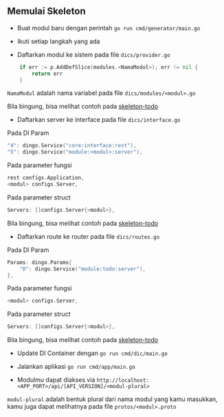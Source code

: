 ## Memulai Skeleton

- Buat modul baru dengan perintah `go run cmd/generator/main.go`

- Ikuti setiap langkah yang ada

- Daftarkan modul ke sistem pada file `dics/provider.go`

```go
	if err := p.AddDefSlice(modules.<NamaModul>); err != nil {
		return err
	}
```

`NamaModul` adalah nama variabel pada file `dics/modules/<modul>.go`

Bila bingung, bisa melihat contoh pada [skeleton-todo](https://github.com/crowdeco/skeleton-todo/blob/main/dics/provider.go)

- Daftarkan server ke interface pada file `dics/interface.go`

Pada DI Param

```go
"4": dingo.Service("core:interface:rest"),
"5": dingo.Service("module:<modul>:server"),
```

Pada parameter fungsi

```go
rest configs.Application,
<modul> configs.Server,
```

Pada parameter struct

```go
Servers: []configs.Server{<modul>},
```

Bila bingung, bisa melihat contoh pada [skeleton-todo](https://github.com/crowdeco/skeleton-todo/blob/main/dics/interface.go)

- Daftarkan route ke router pada file `dics/routes.go`

Pada DI Param

```go
Params: dingo.Params{
    "0": dingo.Service("module:todo:server"),
},
```

Pada parameter fungsi

```go
<modul> configs.Server,
```

Pada parameter struct

```go
Servers: []configs.Server{<modul>},
```

Bila bingung, bisa melihat contoh pada [skeleton-todo](https://github.com/crowdeco/skeleton-todo/blob/main/dics/routes.go)

- Update DI Container dengan `go run cmd/dic/main.go`

- Jalankan aplikasi `go run cmd/app/main.go`

- Modulmu dapat diakses via `http://localhost:<APP_PORT>/api/[API_VERSION]/<modul-plural>`

`modul-plural` adalah bentuk plural dari nama modul yang kamu masukkan, kamu juga dapat melihatnya pada file `protos/<modul>.proto`
